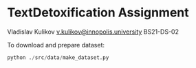 # TextDetoxification Assignment
Vladislav Kulikov v.kulikov@innopolis.university BS21-DS-02

To download and prepare dataset:

``` python
python ./src/data/make_dataset.py
```